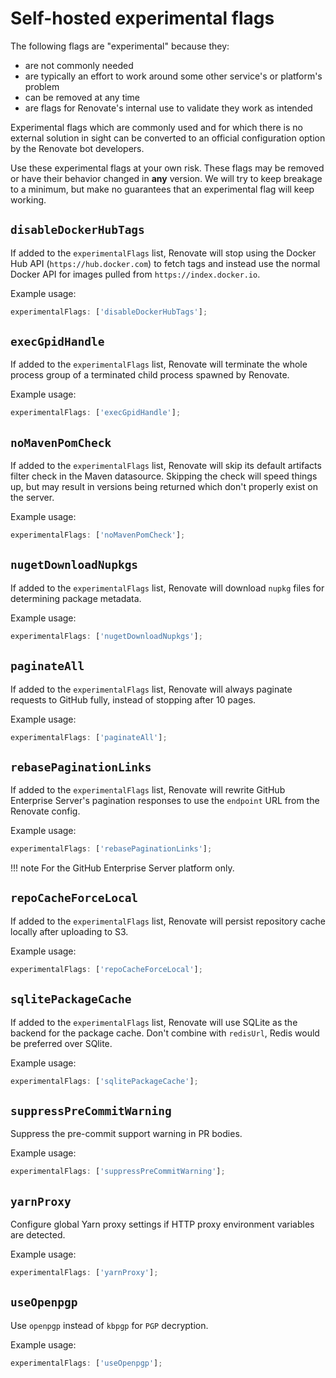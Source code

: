 # Self-hosted experimental flags

The following flags are "experimental" because they:

- are not commonly needed
- are typically an effort to work around some other service's or platform's problem
- can be removed at any time
- are flags for Renovate's internal use to validate they work as intended

Experimental flags which are commonly used and for which there is no external solution in sight can be converted to an official configuration option by the Renovate bot developers.

Use these experimental flags at your own risk.
These flags may be removed or have their behavior changed in **any** version.
We will try to keep breakage to a minimum, but make no guarantees that an experimental flag will keep working.

## `disableDockerHubTags`

If added to the `experimentalFlags` list, Renovate will stop using the Docker Hub API (`https://hub.docker.com`) to fetch tags and instead use the normal Docker API for images pulled from `https://index.docker.io`.

Example usage:

```js
experimentalFlags: ['disableDockerHubTags'];
```

## `execGpidHandle`

If added to the `experimentalFlags` list, Renovate will terminate the whole process group of a terminated child process spawned by Renovate.

Example usage:

```js
experimentalFlags: ['execGpidHandle'];
```

## `noMavenPomCheck`

If added to the `experimentalFlags` list, Renovate will skip its default artifacts filter check in the Maven datasource.
Skipping the check will speed things up, but may result in versions being returned which don't properly exist on the server.

Example usage:

```js
experimentalFlags: ['noMavenPomCheck'];
```

## `nugetDownloadNupkgs`

If added to the `experimentalFlags` list, Renovate will download `nupkg` files for determining package metadata.

Example usage:

```js
experimentalFlags: ['nugetDownloadNupkgs'];
```

## `paginateAll`

If added to the `experimentalFlags` list, Renovate will always paginate requests to GitHub fully, instead of stopping after 10 pages.

Example usage:

```js
experimentalFlags: ['paginateAll'];
```

## `rebasePaginationLinks`

If added to the `experimentalFlags` list, Renovate will rewrite GitHub Enterprise Server's pagination responses to use the `endpoint` URL from the Renovate config.

Example usage:

```js
experimentalFlags: ['rebasePaginationLinks'];
```

<!-- prettier-ignore -->
!!! note
    For the GitHub Enterprise Server platform only.

## `repoCacheForceLocal`

If added to the `experimentalFlags` list, Renovate will persist repository cache locally after uploading to S3.

Example usage:

```js
experimentalFlags: ['repoCacheForceLocal'];
```

## `sqlitePackageCache`

If added to the `experimentalFlags` list, Renovate will use SQLite as the backend for the package cache.
Don't combine with `redisUrl`, Redis would be preferred over SQlite.

Example usage:

```js
experimentalFlags: ['sqlitePackageCache'];
```

## `suppressPreCommitWarning`

Suppress the pre-commit support warning in PR bodies.

Example usage:

```js
experimentalFlags: ['suppressPreCommitWarning'];
```

## `yarnProxy`

Configure global Yarn proxy settings if HTTP proxy environment variables are detected.

Example usage:

```js
experimentalFlags: ['yarnProxy'];
```

## `useOpenpgp`

Use `openpgp` instead of `kbpgp` for `PGP` decryption.

Example usage:

```js
experimentalFlags: ['useOpenpgp'];
```
